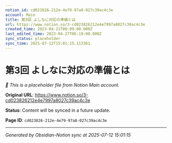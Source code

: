 ```yaml
---
notion_id: cd023826-212e-4e79-97a8-027c39ac4c3e
account: Main
title: 第3回 よしなに対応の準備とは
url: https://www.notion.so/3-cd023826212e4e7997a8027c39ac4c3e
created_time: 2023-04-21T00:09:00.000Z
last_edited_time: 2023-04-27T06:19:00.000Z
sync_status: placeholder
sync_time: 2025-07-12T15:01:15.113361
---
```


# 第3回 よしなに対応の準備とは

*🔄 This is a placeholder file from Notion Main account.*

**Original URL**: https://www.notion.so/3-cd023826212e4e7997a8027c39ac4c3e

**Status**: Content will be synced in a future update.

**Page ID**: `cd023826-212e-4e79-97a8-027c39ac4c3e`

---

*Generated by Obsidian-Notion sync at 2025-07-12 15:01:15*
